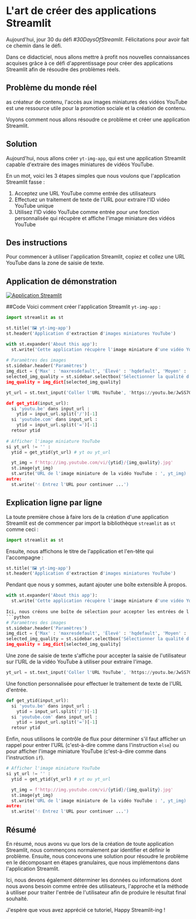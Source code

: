 # L'art de créer des applications Streamlit

Aujourd'hui, jour 30 du défi *#30DaysOfStreamlit*. Félicitations pour avoir fait ce chemin dans le défi.

Dans ce didacticiel, nous allons mettre à profit nos nouvelles connaissances acquises grâce à ce défi d'apprentissage pour créer des applications Streamlit afin de résoudre des problèmes réels.

## Problème du monde réel

as créateur de contenu, l'accès aux images miniatures des vidéos YouTube est une ressource utile pour la promotion sociale et la création de contenu.

Voyons comment nous allons résoudre ce problème et créer une application Streamlit.

## Solution

Aujourd'hui, nous allons créer `yt-img-app`, qui est une application Streamlit capable d'extraire des images miniatures de vidéos YouTube.

En un mot, voici les 3 étapes simples que nous voulons que l'application Streamlit fasse :

1. Acceptez une URL YouTube comme entrée des utilisateurs
2. Effectuez un traitement de texte de l'URL pour extraire l'ID vidéo YouTube unique
3. Utilisez l'ID vidéo YouTube comme entrée pour une fonction personnalisée qui récupère et affiche l'image miniature des vidéos YouTube

## Des instructions

Pour commencer à utiliser l'application Streamlit, copiez et collez une URL YouTube dans la zone de saisie de texte.

## Application de démonstration

[![Application Streamlit](https://static.streamlit.io/badges/streamlit_badge_black_white.svg)](https://share.streamlit.io/dataprofessor/yt-img-app/)

##Code
Voici comment créer l'application Streamlit `yt-img-app` :
```python
import streamlit as st

st.title('🖼️ yt-img-app')
st.header('Application d'extraction d'images miniatures YouTube')

with st.expander('About this app'):
  st.write('Cette application récupère l'image miniature d'une vidéo YouTube.')
  
# Paramètres des images
st.sidebar.header('Paramètres')
img_dict = {'Max' : 'maxresdefault', 'Élevé' : 'hqdefault', 'Moyen' : 'mqdefault', 'Standard' : 'sddefault'}
selected_img_quality = st.sidebar.selectbox('Sélectionner la qualité d'image', ['Max', 'Elevé', 'Moyen', 'Standard'])
img_quality = img_dict[selected_img_quality]

yt_url = st.text_input('Coller l'URL YouTube', 'https://youtu.be/JwSS70SZdyM')

def get_ytid(input_url):
  si 'youtu.be' dans input_url :
    ytid = input_url.split('/')[-1]
  si 'youtube.com' dans input_url :
    ytid = input_url.split('=')[-1]
  retour ytid
    
# Afficher l'image miniature YouTube
si yt_url != '' :
  ytid = get_ytid(yt_url) # yt ou yt_url

  yt_img = f'http://img.youtube.com/vi/{ytid}/{img_quality}.jpg'
  st.image(yt_img)
  st.write('URL de l'image miniature de la vidéo YouTube : ', yt_img)
autre:
  st.write('☝️ Entrez l'URL pour continuer ...')
```

## Explication ligne par ligne
La toute première chose à faire lors de la création d'une application Streamlit est de commencer par import la bibliothèque `streamlit` as `st` comme ceci :
```python
import streamlit as st
```

Ensuite, nous affichons le titre de l'application et l'en-tête qui l'accompagne :
```python
st.title('🖼️ yt-img-app')
st.header('Application d'extraction d'images miniatures YouTube')
```
Pendant que nous y sommes, autant ajouter une boîte extensible À propos.
```python
with st.expander('About this app'):
  st.write('Cette application récupère l'image miniature d'une vidéo YouTube.')
 
Ici, nous créons une boîte de sélection pour accepter les entrées de l'utilisateur sur la qualité d'image à utiliser.
```python
# Paramètres des images
st.sidebar.header('Paramètres')
img_dict = {'Max' : 'maxresdefault', 'Élevé' : 'hqdefault', 'Moyen' : 'mqdefault', 'Standard' : 'sddefault'}
selected_img_quality = st.sidebar.selectbox('Sélectionner la qualité d'image', ['Max', 'Elevé', 'Moyen', 'Standard'])
img_quality = img_dict[selected_img_quality]
```

Une zone de saisie de texte s'affiche pour accepter la saisie de l'utilisateur sur l'URL de la vidéo YouTube à utiliser pour extraire l'image.
```python
yt_url = st.text_input('Coller l'URL YouTube', 'https://youtu.be/JwSS70SZdyM')
```

Une fonction personnalisée pour effectuer le traitement de texte de l'URL d'entrée.
```python
def get_ytid(input_url):
  si 'youtu.be' dans input_url :
    ytid = input_url.split('/')[-1]
  si 'youtube.com' dans input_url :
    ytid = input_url.split('=')[-1]
  retour ytid
```

Enfin, nous utilisons le contrôle de flux pour déterminer s'il faut afficher un rappel pour entrer l'URL (c'est-à-dire comme dans l'instruction `else`) ou pour afficher l'image miniature YouTube (c'est-à-dire comme dans l'instruction `if`).
```python
# Afficher l'image miniature YouTube
si yt_url != '' :
  ytid = get_ytid(yt_url) # yt ou yt_url

  yt_img = f'http://img.youtube.com/vi/{ytid}/{img_quality}.jpg'
  st.image(yt_img)
  st.write('URL de l'image miniature de la vidéo YouTube : ', yt_img)
autre:
  st.write('☝️ Entrez l'URL pour continuer ...')
```

## Résumé

En résumé, nous avons vu que lors de la création de toute application Streamlit, nous commençons normalement par identifier et définir le problème. Ensuite, nous concevons une solution pour résoudre le problème en le décomposant en étapes granulaires, que nous implémentons dans l'application Streamlit.

Ici, nous devons également déterminer les données ou informations dont nous avons besoin comme entrée des utilisateurs, l'approche et la méthode à utiliser pour traiter l'entrée de l'utilisateur afin de produire le résultat final souhaité.

J'espère que vous avez apprécié ce tutoriel, Happy Streamlit-ing !